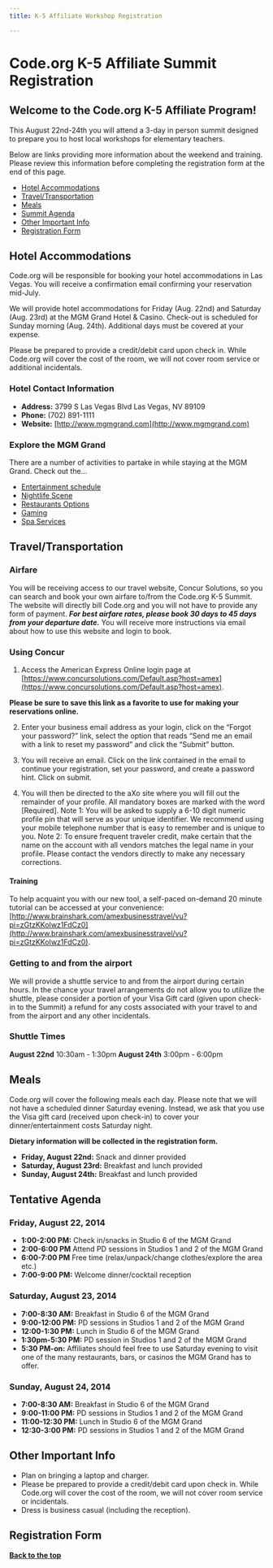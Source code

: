 ```yaml
---
title: K-5 Affiliate Workshop Registration

---
```

# Code.org K-5 Affiliate Summit Registration
<a id="top"></a>
## Welcome to the Code.org K-5 Affiliate Program! 
This August 22nd-24th you will attend a 3-day in person summit designed to prepare you to host local workshops for elementary teachers.

Below are links providing more information about the weekend and training. Please review this information before completing the registration form at the end of this page.

- [Hotel Accommodations](#hotel)
- [Travel/Transportation](#travel)
- [Meals](#meals)
- [Summit Agenda](#agenda)
- [Other Important Info](#info)
- [Registration Form](#form)

<a id="hotel"></a>
## Hotel Accommodations
Code.org will be responsible for booking your hotel accommodations in Las Vegas. You will receive a confirmation email confirming your reservation mid-July.

We will provide hotel accommodations for Friday (Aug. 22nd) and Saturday (Aug. 23rd) at the MGM Grand Hotel & Casino. Check-out is scheduled for Sunday morning (Aug. 24th). Additional days must be covered at your expense.

Please be prepared to provide a credit/debit card upon check in. While Code.org will cover the cost of the room, we will not cover room service or additional incidentals. 

### Hotel Contact Information
- **Address:** 3799 S Las Vegas Blvd
Las Vegas, NV 89109
- **Phone:** (702) 891-1111
- **Website:** [http://www.mgmgrand.com](http://www.mgmgrand.com)

### Explore the MGM Grand
There are a number of activities to partake in while staying at the MGM Grand. Check out the...

- [Entertainment schedule](http://www.mgmgrand.com/entertainment/)
- [Nightlife Scene](http://www.mgmgrand.com/nightlife/)
- [Restaurants Options](http://www.mgmgrand.com/restaurants/)
- [Gaming](http://www.mgmgrand.com/casino/)
- [Spa Services](http://www.mgmgrand.com/amenities/grand-spa-health-club-packages.aspx)

<a id="travel"></a>
## Travel/Transportation
### Airfare 
You will be receiving access to our travel website, Concur Solutions, so you can search and book your own airfare to/from the Code.org K-5 Summit. The website will directly bill Code.org and you will not have to provide any form of payment. ***For best airfare rates, please book 30 days to 45 days from your departure date.*** You will receive more instructions via email about how to use this website and login to book.

### Using Concur

1. Access the American Express Online login page at [https://www.concursolutions.com/Default.asp?host=amex](https://www.concursolutions.com/Default.asp?host=amex).  

**Please be sure to save this link as a favorite to use for making your reservations online.**

2. Enter your business email address as your login, click on the “Forgot your password?” link, select the option that reads “Send me an email with a link to reset my password” and click the “Submit” button.

3. You will receive an email. Click on the link contained in the email to continue your registration, set your password, and create a password hint. Click on submit.

4. You will then be directed to the aXo site where you will fill out the remainder of your profile.  All mandatory boxes are marked with the word [Required].  Note 1: You will be asked to supply a 6-10 digit numeric profile pin that will serve as your unique identifier. We recommend using your mobile telephone number that is easy to remember and is unique to you. Note 2: To ensure frequent traveler credit, make certain that the name on the account with all vendors matches the legal name in your profile. Please contact the vendors directly to make any necessary corrections.   


#### Training

To help acquaint you with our new tool, a self-paced on-demand 20 minute tutorial can be accessed at your convenience: [http://www.brainshark.com/amexbusinesstravel/vu?pi=zGtzKKoIwz1FdCz0](http://www.brainshark.com/amexbusinesstravel/vu?pi=zGtzKKoIwz1FdCz0).

### Getting to and from the airport
We will provide a shuttle service to and from the airport during certain hours. In the chance your travel arrangements do not allow you to utilize the shuttle, please consider a portion of your Visa Gift card (given upon check-in to the Summit) a refund for any costs associated with your travel to and from the airport and any other incidentals.

### Shuttle Times
**August 22nd** 10:30am - 1:30pm
**August 24th** 3:00pm - 6:00pm

<a id="meals"></a>
## Meals
Code.org will cover the following meals each day. Please note that we will not have a scheduled dinner Saturday evening. Instead, we ask that you use the Visa gift card (received upon check-in) to cover your dinner/entertainment costs Saturday night.

**Dietary information will be collected in the registration form.**

- **Friday, August 22nd:** Snack and dinner provided
- **Saturday, August 23rd:** Breakfast and lunch provided
- **Sunday, August 24th:** Breakfast and lunch provided

<a id="agenda"></a>
## Tentative Agenda

### Friday, August 22, 2014
- **1:00-2:00 PM:** Check in/snacks in Studio 6 of the MGM Grand
- **2:00-6:00 PM** Attend PD sessions in Studios 1 and 2 of the MGM Grand
- **6:00-7:00 PM** Free time (relax/unpack/change clothes/explore the area etc.)
- **7:00-9:00 PM:** Welcome dinner/cocktail reception

### Saturday, August 23, 2014
- **7:00-8:30 AM:** Breakfast in Studio 6 of the MGM Grand
- **9:00-12:00 PM:** PD sessions in Studios 1 and 2 of the MGM Grand
- **12:00-1:30 PM:** Lunch in Studio 6 of the MGM Grand
- **1:30pm-5:30 PM:** PD session in Studios 1 and 2 of the MGM Grand
- **5:30 PM-on:** Affiliates should feel free to use Saturday evening to visit one of the many restaurants, bars, or casinos the MGM Grand has to offer.

### Sunday, August 24, 2014
- **7:00-8:30 AM:** Breakfast in Studio 6 of the MGM Grand
- **9:00-11:00 PM:** PD sessions in Studios 1 and 2 of the MGM Grand
- **11:00-12:30 PM:** Lunch in Studio 6 of the MGM Grand
- **12:30-3:00 PM:** PD sessions in Studios 1 and 2 of the MGM Grand

<a id="info"></a>
## Other Important Info
- Plan on bringing a laptop and charger.
- Please be prepared to provide a credit/debit card upon check in. While Code.org will cover the cost of the room, we will not cover room service or incidentals.
- Dress is business casual (including the reception).


<a id="form"></a>
## Registration Form
<script type="text/javascript" src="http://form.jotformpro.com/jsform/41187461407959"></script>
[**Back to the top**](#top)